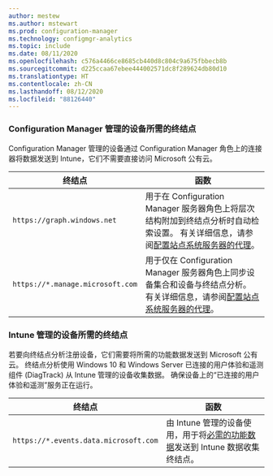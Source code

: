 ```yaml
---
author: mestew
ms.author: mstewart
ms.prod: configuration-manager
ms.technology: configmgr-analytics
ms.topic: include
ms.date: 08/11/2020
ms.openlocfilehash: c576a4466ce8685cb440d8c804c9a675fbbecb8b
ms.sourcegitcommit: d225ccaa67ebee444002571dc8f289624db80d10
ms.translationtype: HT
ms.contentlocale: zh-CN
ms.lasthandoff: 08/12/2020
ms.locfileid: "88126440"
---
```

### <a name="endpoints-required-for-configuration-manager-managed-devices"></a>Configuration Manager 管理的设备所需的终结点

Configuration Manager 管理的设备通过 Configuration Manager 角色上的连接器将数据发送到 Intune，它们不需要直接访问 Microsoft 公有云。

| 终结点  | 函数  |
|-----------|-----------|
| `https://graph.windows.net` | 用于在 Configuration Manager 服务器角色上将层次结构附加到终结点分析时自动检索设置。 有关详细信息，请参阅[配置站点系统服务器的代理](../proxy-server-support.md#configure-the-proxy-for-a-site-system-server)。 |
| `https://*.manage.microsoft.com` | 用于仅在 Configuration Manager 服务器角色上同步设备集合和设备与终结点分析。 有关详细信息，请参阅[配置站点系统服务器的代理](../proxy-server-support.md#configure-the-proxy-for-a-site-system-server)。 |

### <a name="endpoints-required-for-intune-managed-devices"></a>Intune 管理的设备所需的终结点

若要向终结点分析注册设备，它们需要将所需的功能数据发送到 Microsoft 公有云。 终结点分析使用 Windows 10 和 Windows Server 已连接的用户体验和遥测组件 (DiagTrack) 从 Intune 管理的设备收集数据。 确保设备上的“已连接的用户体验和遥测”服务正在运行。

| 终结点  | 函数  |
|-----------|-----------|
| `https://*.events.data.microsoft.com` | 由 Intune 管理的设备使用，用于将[必需的功能数据](../../../../../analytics/data-collection.md#bkmk_datacollection)发送到 Intune 数据收集终结点。 |

